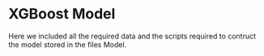 
# XGBoost Model

Here we included all the required data and the scripts required to contruct the model stored in the files Model.
